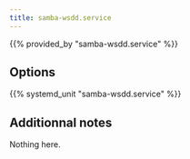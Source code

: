 ```yaml
---
title: samba-wsdd.service
---
```


{{% provided_by "samba-wsdd.service" %}}

## Options

{{% systemd_unit "samba-wsdd.service" %}}

## Additionnal notes

Nothing here.